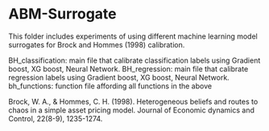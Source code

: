 # ABM-Surrogate
This folder includes experiments of using different machine learning model surrogates for Brock and Hommes (1998) calibration. 

BH_classification: main file that calibrate classification labels using Gradient boost, XG boost, Neural Network.
BH_regression: main file that calibrate regression labels using Gradient boost, XG boost, Neural Network.
bh_functions: function file affording all functions in the above


Brock, W. A., & Hommes, C. H. (1998). Heterogeneous beliefs and routes to chaos in a simple asset pricing model. Journal of Economic dynamics and Control, 22(8-9), 1235-1274.
